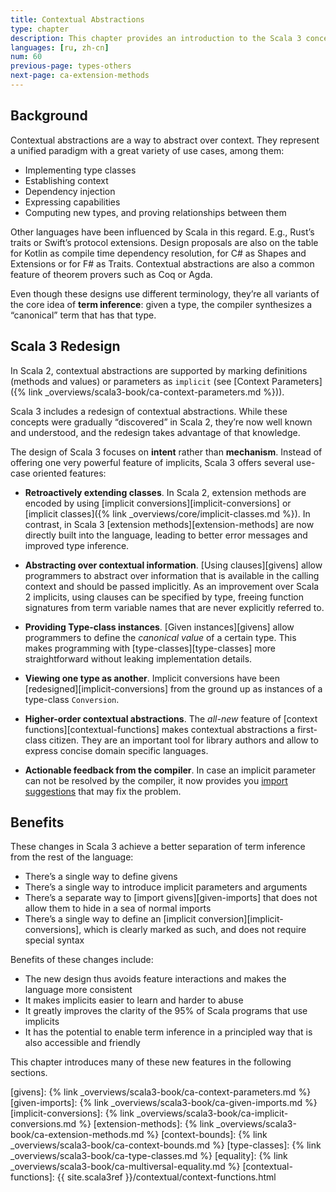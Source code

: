 ```yaml
---
title: Contextual Abstractions
type: chapter
description: This chapter provides an introduction to the Scala 3 concept of Contextual Abstractions.
languages: [ru, zh-cn]
num: 60
previous-page: types-others
next-page: ca-extension-methods
---
```



## Background

Contextual abstractions are a way to abstract over context.
They represent a unified paradigm with a great variety of use cases, among them:

- Implementing type classes
- Establishing context
- Dependency injection
- Expressing capabilities
- Computing new types, and proving relationships between them

Other languages have been influenced by Scala in this regard. E.g., Rust’s traits or Swift’s protocol extensions.
Design proposals are also on the table for Kotlin as compile time dependency resolution, for C# as Shapes and Extensions or for F# as Traits.
Contextual abstractions are also a common feature of theorem provers such as Coq or Agda.

Even though these designs use different terminology, they’re all variants of the core idea of **term inference**: given a type, the compiler synthesizes a “canonical” term that has that type.

## Scala 3 Redesign

In Scala 2, contextual abstractions are supported by marking definitions (methods and values) or parameters as `implicit` (see [Context Parameters]({% link _overviews/scala3-book/ca-context-parameters.md %})).

Scala 3 includes a redesign of contextual abstractions.
While these concepts were gradually “discovered” in Scala 2, they’re now well known and understood, and the redesign takes advantage of that knowledge.

The design of Scala 3 focuses on **intent** rather than **mechanism**.
Instead of offering one very powerful feature of implicits, Scala 3 offers several use-case oriented features:

- **Retroactively extending classes**.
  In Scala 2, extension methods are encoded by using [implicit conversions][implicit-conversions] or [implicit classes]({% link _overviews/core/implicit-classes.md %}).
  In contrast, in Scala 3 [extension methods][extension-methods] are now directly built into the language, leading to better error messages and improved type inference.

- **Abstracting over contextual information**.
  [Using clauses][givens] allow programmers to abstract over information that is available in the calling context and should be passed implicitly.
  As an improvement over Scala 2 implicits, using clauses can be specified by type, freeing function signatures from term variable names that are never explicitly referred to.

- **Providing Type-class instances**.
  [Given instances][givens] allow programmers to define the _canonical value_ of a certain type.
  This makes programming with [type-classes][type-classes] more straightforward without leaking implementation details.

- **Viewing one type as another**.
  Implicit conversions have been [redesigned][implicit-conversions] from the ground up as instances of a type-class `Conversion`.

- **Higher-order contextual abstractions**.
  The _all-new_ feature of [context functions][contextual-functions] makes contextual abstractions a first-class citizen.
  They are an important tool for library authors and allow to express concise domain specific languages.

- **Actionable feedback from the compiler**.
  In case an implicit parameter can not be resolved by the compiler, it now provides you [import suggestions](https://www.scala-lang.org/blog/2020/05/05/scala-3-import-suggestions.html) that may fix the problem.


## Benefits

These changes in Scala 3 achieve a better separation of term inference from the rest of the language:

- There’s a single way to define givens
- There’s a single way to introduce implicit parameters and arguments
- There’s a separate way to [import givens][given-imports] that does not allow them to hide in a sea of normal imports
- There’s a single way to define an [implicit conversion][implicit-conversions], which is clearly marked as such, and does not require special syntax

Benefits of these changes include:

- The new design thus avoids feature interactions and makes the language more consistent
- It makes implicits easier to learn and harder to abuse
- It greatly improves the clarity of the 95% of Scala programs that use implicits
- It has the potential to enable term inference in a principled way that is also accessible and friendly

This chapter introduces many of these new features in the following sections.

[givens]: {% link _overviews/scala3-book/ca-context-parameters.md %}
[given-imports]: {% link _overviews/scala3-book/ca-given-imports.md %}
[implicit-conversions]: {% link _overviews/scala3-book/ca-implicit-conversions.md %}
[extension-methods]: {% link _overviews/scala3-book/ca-extension-methods.md %}
[context-bounds]: {% link _overviews/scala3-book/ca-context-bounds.md %}
[type-classes]: {% link _overviews/scala3-book/ca-type-classes.md %}
[equality]: {% link _overviews/scala3-book/ca-multiversal-equality.md %}
[contextual-functions]: {{ site.scala3ref }}/contextual/context-functions.html
